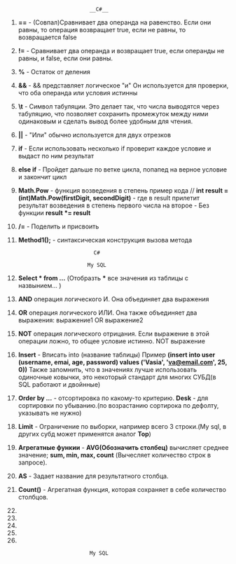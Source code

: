                               __C#__
1. **==** - (Совпал)Сравнивает два операнда на равенство. Если они равны, то операция возвращает true, если не равны, то возвращается false
2. **!=** - Сравнивает два операнда и возвращает true, если операнды не равны, и false, если они равны.
3. **%** - Остаток от деления 
4. **&&** - && представляет логическое "и" Он используется для проверки, что оба операнда или условия истинны
5. **\t** - Символ табуляции. Это делает так, что числа выводятся через табуляцию, что позволяет сохранить промежуток между ними одинаковым и сделать вывод более удобным для чтения.
6. **||** - "Или" обычно используется для двух отрезков 
7. **if** - Если использовать несколько if проверит каждое условие и выдаст по ним результат 
8. **else if** - Пройдет дальше по ветке цикла, попапед на верное условие и закончит цикл 
9. **Math.Pow** - функция возведения в степень пример кода // __int result = (int)Math.Pow(firstDigit, secondDigit)__  - где в result прилетит результат возведения в степень первого числа на второе - Без функции __result *= result__
10. **/=** - Поделить и присвоить 
11. **Method1();** - синтаксическая конструкция вызова метода 
                             
                                C#

                              My SQL
1. __Select * from ...__ (Отобразть __*__ все значения из таблицы с назвынием... )
2. __AND__ операция логического И. Она объединяет два выражения
3. __OR__ операция логического ИЛИ. Она также объединяет два выражения: выражение1 OR выражение2
4. __NOT__ операция логического отрицания. Если выражение в этой операции ложно, то общее условие истинно.
NOT выражение
5. __Insert__ - Вписать into (название таблицы) Пример **(insert into user (username, emai, age, password) values ('Vasia', 'va@email.com', 25, 0))** Также запомнить, что в значениях лучше использовать одиночные ковычки, это некоторый стандарт для многих СУБД(в SQL работают и двойнные)
6. **Order by ...** - отсортировка по какому-то критерию. **Desk** - для сортировки по убыванию.(по возрастанию сортирока по дефолту, указывать не нужно)  
7. **Limit** - Ограничение по выборки, например всего 3 строки.(My sql, в других субд может применятся аналог **Top**)
8. **Агрегатные функии** - __AVG(Обозначить столбец)__ вычисляет среднее значение; **sum, min, max, count** (Вычесляет количество строк в запросе). 
9. **AS** - Задает название для результатного столбца.
10. **Count()** - Агрегатная функция, которая сохраняет в себе количество столбцов. 
11. 
12. 
13. 
14. 
15. 



                              My SQL
                                
